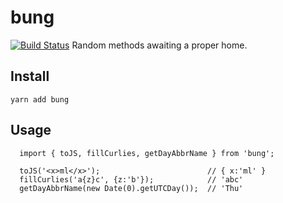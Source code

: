 # bung

[![Build Status](https://travis-ci.org/simongregory/bung.svg?branch=master)](https://travis-ci.org/simongregory/bung)
Random methods awaiting a proper home.

## Install

  `yarn add bung`

## Usage

      import { toJS, fillCurlies, getDayAbbrName } from 'bung';
      
      toJS('<x>ml</x>');                        // { x:'ml' }
      fillCurlies('a{z}c', {z:'b'});            // 'abc'
      getDayAbbrName(new Date(0).getUTCDay());  // 'Thu'
